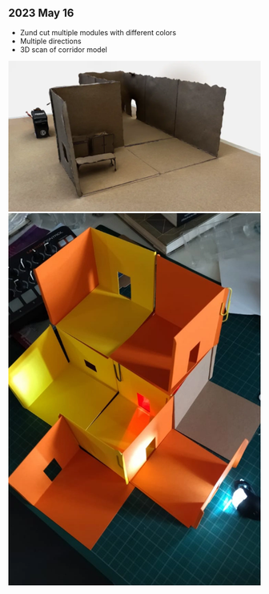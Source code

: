 ## 2023 May 16

* Zund cut multiple modules with different colors
* Multiple directions
* 3D scan of corridor model

![](./img/230516-corridor3d.webp)
![](./img/230516.webp)
